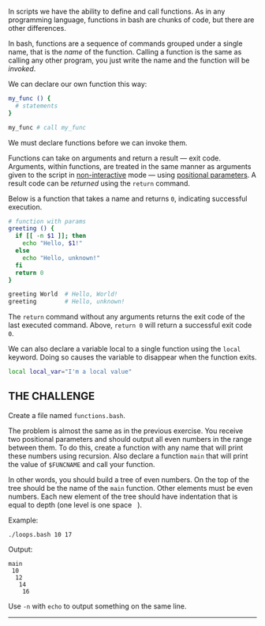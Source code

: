 In scripts we have the ability to define and call functions. As in any programming language, functions in bash are chunks of code, but there are other differences.

In bash, functions are a sequence of commands grouped under a single name, that is the _name_ of the function. Calling a function is the same as calling any other program, you just write the name and the function will be _invoked_.

We can declare our own function this way:

```bash
my_func () {
  # statements
}

my_func # call my_func
```

We must declare functions before we can invoke them.

Functions can take on arguments and return a result — exit code. Arguments, within functions, are treated in the same manner as arguments given to the script in [non-interactive](#non-interactive-mode) mode — using [positional parameters](#positional-parameters). A result code can be _returned_ using the `return` command.

Below is a function that takes a name and returns `0`, indicating successful execution.

```bash
# function with params
greeting () {
  if [[ -n $1 ]]; then
    echo "Hello, $1!"
  else
    echo "Hello, unknown!"
  fi
  return 0
}

greeting World  # Hello, World!
greeting        # Hello, unknown!
```

The `return` command without any arguments returns the exit code of the last executed command. Above, `return 0` will return a successful exit code `0`.

We can also declare a variable local to a single function using the `local` keyword. Doing so causes the variable to disappear when the function exits.

```bash
local local_var="I'm a local value"
```

## THE CHALLENGE

Create a file named `functions.bash`.

The problem is almost the same as in the previous exercise. You receive two positional parameters and should output all even numbers in the range between them. To do this, create a function with any name that will print these numbers using recursion. Also declare a function `main` that will print the value of `$FUNCNAME` and call your function.

In other words, you should build a tree of even numbers. On the top of the tree should be the name of the `main` function. Other elements must be even numbers. Each new element of the tree should have indentation that is equal to depth (one level is one space ` `).

Example:

    ./loops.bash 10 17

Output:

    main
     10
      12
       14
        16

Use `-n` with `echo` to output something on the same line.

---
